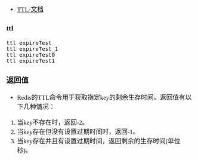 <span  style="font-family: Simsun,serif; font-size: 17px; ">

- [TTL-文档](https://redis.io/docs/latest/commands/ttl/)

### ttl

~~~
ttl expireTest
ttl expireTest_1
ttl expireTest0
ttl expireTest1
~~~

### 返回值

- Redis的TTL命令用于获取指定key的剩余生存时间。返回值有以下几种情况：

1. 当key不存在时，返回-2。
2. 当key存在但没有设置过期时间时，返回-1。
3. 当key存在并且有设置过期时间，返回剩余的生存时间(单位秒)。

</span>